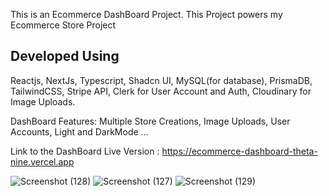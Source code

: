 This is an Ecommerce DashBoard Project.  This Project powers my Ecommerce Store Project

## Developed Using 
Reactjs, NextJs, Typescript, Shadcn UI, MySQL(for database), PrismaDB, TailwindCSS, Stripe API, Clerk for User Account and Auth, Cloudinary for Image Uploads.

DashBoard Features: Multiple Store Creations, Image Uploads, User Accounts, Light and DarkMode ...  

Link to the DashBoard Live Version : https://ecommerce-dashboard-theta-nine.vercel.app

![Screenshot (128)](https://github.com/cjpanda/ecommerce-dashboard/assets/107156444/e53a7c56-9423-4429-a844-bc897b07dd05)
![Screenshot (127)](https://github.com/cjpanda/ecommerce-dashboard/assets/107156444/07d520db-48d9-4a0e-b487-9e704e37b210)
![Screenshot (129)](https://github.com/cjpanda/ecommerce-dashboard/assets/107156444/6d981002-a3ff-4ed0-9217-ead2da30c9a7)

